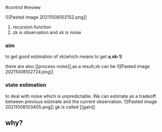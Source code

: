 #control #review 

![[Pasted image 20211008102152.png]]

1. recursion function
2. zk is observation and vk is noise

### aim

to get good estimation of xk(which means to get **a**,**xk-1**)

there are also [[process noise]],as a result,xk can be
![[Pasted image 20211008102724.png]]

### state estimation

to deal with noise which is unpredictable.
We can estimate as a tradeoff between previous estimate and the current observation.
![[Pasted image 20211008103405.png]]
gk is called [[gain]]

## why?
